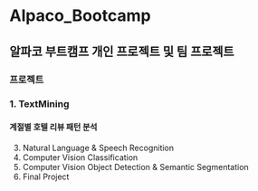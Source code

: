 # Alpaco_Bootcamp

## 알파코 부트캠프 개인 프로젝트 및 팀 프로젝트

### 프로젝트
### 1. TextMining
   #### 계절별 호텔 리뷰 패턴 분석
3. Natural Language & Speech Recognition
4. Computer Vision Classification
5. Computer Vision Object Detection & Semantic Segmentation
6. Final Project
